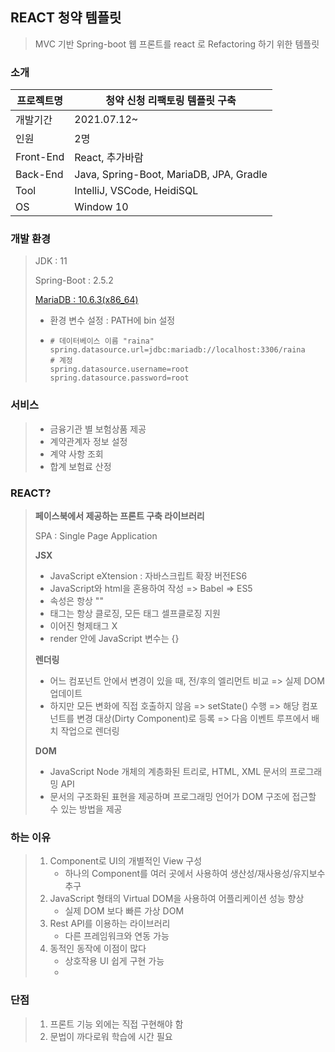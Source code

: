 ## REACT 청약 템플릿

> MVC 기반 Spring-boot 웹 프론트를 react 로 Refactoring 하기 위한 템플릿

### 소개

| 프로젝트명 | 청약 신청 리팩토링 템플릿 구축          |
| ---------- | --------------------------------------- |
| 개발기간   | 2021.07.12~                             |
| 인원       | 2명                                     |
| Front-End  | React, 추가바람                         |
| Back-End   | Java, Spring-Boot, MariaDB, JPA, Gradle |
| Tool       | IntelliJ, VSCode, HeidiSQL              |
| OS         | Window 10                               |

### 개발 환경

> JDK : 11
>
> Spring-Boot : 2.5.2
>
> [MariaDB : 10.6.3(x86_64)](https://mariadb.org/download/)
>
> - 환경 변수 설정 : PATH에 bin 설정
>
> - ```properties
>   # 데이터베이스 이름 "raina"
>   spring.datasource.url=jdbc:mariadb://localhost:3306/raina
>   # 계정
>   spring.datasource.username=root
>   spring.datasource.password=root
>   ```

### 서비스

> - 금융기관 별 보험상품 제공
> - 계약관계자 정보 설정
> - 계약 사항 조회
> - 합계 보험료 산정

### REACT?

> **페이스북에서 제공하는 프론트 구축 라이브러리**
>
> SPA : Single Page Application
>
> **JSX**
>
> - JavaScript eXtension : 자바스크립트 확장 버전ES6
> - JavaScript와 html을 혼용하여 작성 => Babel => ES5
> - 속성은 항상 ""
> - 태그는 항상 클로징, 모든 태그 셀프클로징 지원
> - 이어진 형제태그 X
> - render 안에 JavaScript 변수는 {}
>
> **렌더링**
>
> - 어느 컴포넌트 안에서 변경이 있을 때, 전/후의 엘리먼트 비교 => 실제 DOM 업데이트
> - 하지만 모든 변화에 직접 호출하지 않음 => setState() 수행 => 해당 컴포넌트를 변경 대상(Dirty Component)로 등록 => 다음 이벤트 루프에서 배치 작업으로 렌더링
>
> **DOM**
>
> - JavaScript Node 개체의 계층화된 트리로, HTML, XML 문서의 프로그래밍 API
> - 문서의 구조화된 표현을 제공하며 프로그래밍 언어가 DOM 구조에 접근할 수 있는 방법을 제공

### 하는 이유

> 1. Component로 UI의 개별적인 View 구성
>    - 하나의 Component를 여러 곳에서 사용하여 생산성/재사용성/유지보수 추구
> 2. JavaScript 형태의 Virtual DOM을 사용하여 어플리케이션 성능 향상
>    - 실제 DOM 보다 빠른 가상 DOM
> 3. Rest API를 이용하는 라이브러리
>    - 다른 프레임워크와 연동 가능
> 4. 동적인 동작에 이점이 많다
>    - 상호작용 UI 쉽게 구현 가능
>    - 

### 단점

> 1. 프론트 기능 외에는 직접 구현해야 함
> 2. 문법이 까다로워 학습에 시간 필요